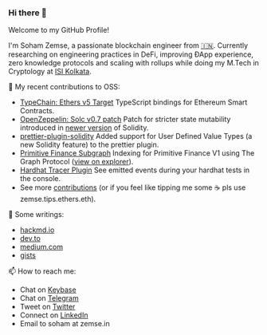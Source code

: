 ### Hi there 👋

Welcome to my GitHub Profile!

I'm Soham Zemse, a passionate blockchain engineer from [🇮🇳](https://en.wikipedia.org/wiki/India). Currently researching on engineering practices in DeFi, improving ÐApp experience, zero knowledge protocols and scaling with rollups while doing my M.Tech in Cryptology at [ISI Kolkata](https://www.isical.ac.in).

🌱 My recent contributions to OSS:
- [TypeChain: Ethers v5 Target](https://github.com/ethereum-ts/TypeChain/pull/250) TypeScript bindings for Ethereum Smart Contracts.
- [OpenZeppelin: Solc v0.7 patch](https://github.com/OpenZeppelin/openzeppelin-contracts/pull/2327) Patch for stricter state mutability introduced in [newer version](https://github.com/ethereum/solidity/releases/tag/v0.7.0) of Solidity.
- [prettier-plugin-solidity](https://github.com/prettier-solidity/prettier-plugin-solidity/pull/607) Added support for User Defined Value Types (a new Solidity feature) to the prettier plugin.
- [Primitive Finance Subgraph](https://github.com/primitivefinance/primitive-subgraph/tree/z/update-subgraph) Indexing for Primitive Finance V1 using The Graph Protocol ([view on explorer](https://thegraph.com/explorer/subgraph/zemse/primitive-finance?version=current)).
- [Hardhat Tracer Plugin](https://github.com/zemse/hardhat-tracer) See emitted events during your hardhat tests in the console.
- See more [contributions](https://github.com/zemse/zemse/blob/master/Contributions.md#prs) (or if you feel like tipping me some ☕️ pls use zemse.tips.ethers.eth).

🔭 Some writings:
- [hackmd.io](https://hackmd.io/@zemse)
- [dev.to](https://dev.to/@zemse)
- [medium.com](https://medium.com/@zemse)
- [gists](https://gist.github.com/zemse)

📫 How to reach me:
- Chat on [Keybase](https://keybase.io/zemse)
- Chat on [Telegram](https://t.me/zemse)
- Tweet on [Twitter](https://twitter.com/0xZemse)
- Connect on [LinkedIn](https://www.linkedin.com/in/zemse/)
- Email to soham at zemse.in

<!--
**zemse/zemse** is a ✨ _special_ ✨ repository because its `README.md` (this file) appears on your GitHub profile.

Here are some ideas to get you started:

- 🔭 I’m currently working on ...
- 🌱 I’m currently learning ...
- 👯 I’m looking to collaborate on ...
- 🤔 I’m looking for help with ...
- 💬 Ask me about ...
- 📫 How to reach me: ...
- 😄 Pronouns: ...
- ⚡ Fun fact: ...
-->
